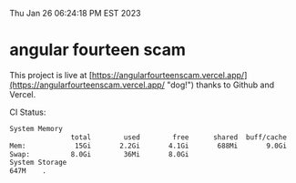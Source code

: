 Thu Jan 26 06:24:18 PM EST 2023

# angular fourteen scam


This project is live at [https://angularfourteenscam.vercel.app/](https://angularfourteenscam.vercel.app/ "dog!") thanks to Github and Vercel.

CI Status: 

```bash
System Memory
               total        used        free      shared  buff/cache   available
Mem:            15Gi       2.2Gi       4.1Gi       688Mi       9.0Gi        12Gi
Swap:          8.0Gi        36Mi       8.0Gi
System Storage
647M	.
